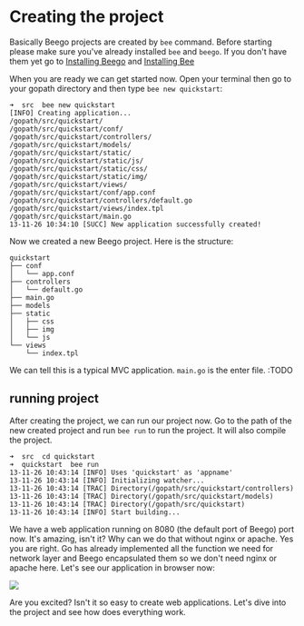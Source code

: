 # Creating the project
Basically Beego projects are created by `bee` command. Before starting
please make sure you've already installed `bee` and `beego`. If you
don't have them yet go to [Installing Beego](install.md) and [Installing
Bee](../bee.md)

When you are ready we can get started now. Open your terminal then go to your gopath directory and then type `bee new quickstart`:

	➜  src  bee new quickstart
	[INFO] Creating application...
	/gopath/src/quickstart/
	/gopath/src/quickstart/conf/
	/gopath/src/quickstart/controllers/
	/gopath/src/quickstart/models/
	/gopath/src/quickstart/static/
	/gopath/src/quickstart/static/js/
	/gopath/src/quickstart/static/css/
	/gopath/src/quickstart/static/img/
	/gopath/src/quickstart/views/
	/gopath/src/quickstart/conf/app.conf
	/gopath/src/quickstart/controllers/default.go
	/gopath/src/quickstart/views/index.tpl
	/gopath/src/quickstart/main.go
	13-11-26 10:34:10 [SUCC] New application successfully created!
	
Now we created a new Beego project. Here is the structure:

	quickstart
	├── conf
	│   └── app.conf
	├── controllers
	│   └── default.go
	├── main.go
	├── models
	├── static
	│   ├── css
	│   ├── img
	│   └── js
	└── views
	    └── index.tpl	

We can tell this is a typical MVC application. `main.go` is the enter
file. :TODO

## running project
After creating the project, we can run our project now. Go to the path of the new created project and run `bee run` to run the project. It will also compile the project.

	➜  src  cd quickstart
	➜  quickstart  bee run
	13-11-26 10:43:14 [INFO] Uses 'quickstart' as 'appname'
	13-11-26 10:43:14 [INFO] Initializing watcher...
	13-11-26 10:43:14 [TRAC] Directory(/gopath/src/quickstart/controllers)
	13-11-26 10:43:14 [TRAC] Directory(/gopath/src/quickstart/models)
	13-11-26 10:43:14 [TRAC] Directory(/gopath/src/quickstart)
	13-11-26 10:43:14 [INFO] Start building...

We have a web application running on 8080 (the default port of Beego) port now. It's amazing, isn't it? Why can we do that without nginx or apache. Yes you are right. Go has already implemented all the function we need for network layer and Beego encapsulated them so we don't need nginx or apache here. Let's see our application in browser now:

![](../images/beerun.png)

Are you excited? Isn't it so easy to create web applications. Let's dive into the project and see how does everything work.
